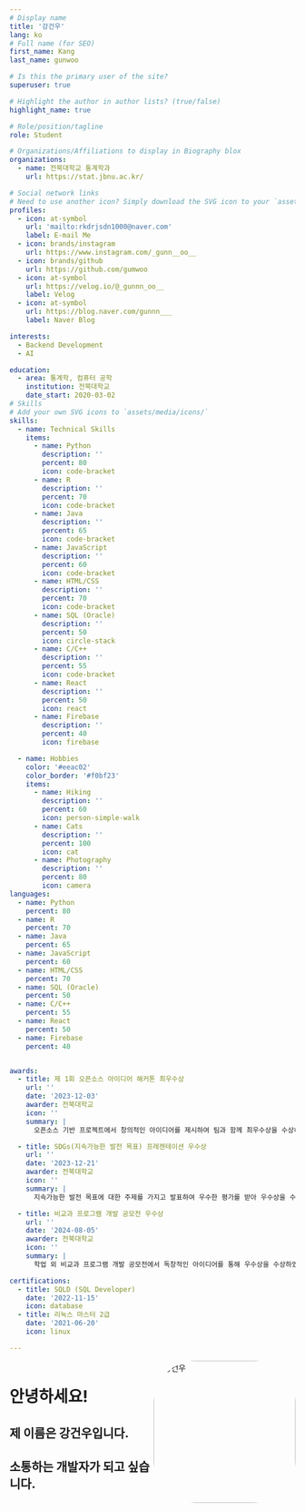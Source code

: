 ```yaml
---
# Display name
title: '강건우'
lang: ko
# Full name (for SEO)
first_name: Kang
last_name: gunwoo

# Is this the primary user of the site?
superuser: true

# Highlight the author in author lists? (true/false)
highlight_name: true

# Role/position/tagline
role: Student

# Organizations/Affiliations to display in Biography blox
organizations:
  - name: 전북대학교 통계학과
    url: https://stat.jbnu.ac.kr/

# Social network links
# Need to use another icon? Simply download the SVG icon to your `assets/media/icons/` folder.
profiles:
  - icon: at-symbol
    url: 'mailto:rkdrjsdn1000@naver.com'
    label: E-mail Me
  - icon: brands/instagram
    url: https://www.instagram.com/_gunn__oo__
  - icon: brands/github
    url: https://github.com/gumwoo
  - icon: at-symbol
    url: https://velog.io/@_gunnn_oo__
    label: Velog
  - icon: at-symbol
    url: https://blog.naver.com/gunnn___
    label: Naver Blog

interests:
  - Backend Development
  - AI

education:
  - area: 통계학, 컴퓨터 공학
    institution: 전북대학교
    date_start: 2020-03-02
# Skills
# Add your own SVG icons to `assets/media/icons/`
skills:
  - name: Technical Skills
    items:
      - name: Python
        description: ''
        percent: 80
        icon: code-bracket
      - name: R
        description: ''
        percent: 70
        icon: code-bracket
      - name: Java
        description: ''
        percent: 65
        icon: code-bracket
      - name: JavaScript
        description: ''
        percent: 60
        icon: code-bracket
      - name: HTML/CSS
        description: ''
        percent: 70
        icon: code-bracket
      - name: SQL (Oracle)
        description: ''
        percent: 50
        icon: circle-stack
      - name: C/C++
        description: ''
        percent: 55
        icon: code-bracket
      - name: React
        description: ''
        percent: 50
        icon: react
      - name: Firebase
        description: ''
        percent: 40
        icon: firebase

  - name: Hobbies
    color: '#eeac02'
    color_border: '#f0bf23'
    items:
      - name: Hiking
        description: ''
        percent: 60
        icon: person-simple-walk
      - name: Cats
        description: ''
        percent: 100
        icon: cat
      - name: Photography
        description: ''
        percent: 80
        icon: camera
languages:
  - name: Python
    percent: 80
  - name: R
    percent: 70
  - name: Java
    percent: 65
  - name: JavaScript
    percent: 60
  - name: HTML/CSS
    percent: 70
  - name: SQL (Oracle)
    percent: 50
  - name: C/C++
    percent: 55
  - name: React
    percent: 50
  - name: Firebase
    percent: 40


awards:
  - title: 제 1회 오픈소스 아이디어 해커톤 최우수상
    url: ''
    date: '2023-12-03'
    awarder: 전북대학교
    icon: ''
    summary: |
      오픈소스 기반 프로젝트에서 창의적인 아이디어를 제시하여 팀과 함께 최우수상을 수상하였습니다.

  - title: SDGs(지속가능한 발전 목표) 프레젠테이션 우수상
    url: ''
    date: '2023-12-21'
    awarder: 전북대학교
    icon: ''
    summary: |
      지속가능한 발전 목표에 대한 주제를 가지고 발표하여 우수한 평가를 받아 우수상을 수상하였습니다.

  - title: 비교과 프로그램 개발 공모전 우수상
    url: ''
    date: '2024-08-05'
    awarder: 전북대학교
    icon: ''
    summary: |
      학업 외 비교과 프로그램 개발 공모전에서 독창적인 아이디어를 통해 우수상을 수상하였습니다.

certifications:
  - title: SQLD (SQL Developer)
    date: '2022-11-15'
    icon: database
  - title: 리눅스 마스터 2급
    date: '2021-06-20'
    icon: linux

---
```

 <!-- About Me -->

<div style="display: flex; align-items: center;">
  <div style="flex: 1;">
    <h1>안녕하세요!</h1>
    <h2>제 이름은 강건우입니다.</h2>
    <h2>소통하는 개발자가 되고 싶습니다.</h2>
  </div>
  <img src="/images/avatar1.png" alt="강건우" style="border-radius: 30%; width: 250px; height: auto; float: right;">

</div>

